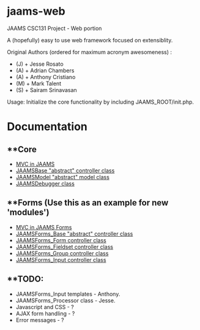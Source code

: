 jaams-web
=========

JAAMS CSC131 Project - Web portion

A (hopefully) easy to use web framework focused on extensiblity.

Original Authors (ordered for maximum acronym awesomeness) :
- (J) + Jesse Rosato
- (A) + Adrian Chambers
- (A) + Anthony Cristiano
- (M) + Mark Talent
- (S) + Sairam Srinavasan

Usage:
Initialize the core functionality by including JAAMS_ROOT/init.php.


Documentation
=============

**Core
------
- <a href="core/Documentation/JAAMS_MVC.png">MVC in JAAMS</a>
- <a href="core/Documentation/JAAMSBase.htm">JAAMSBase "abstract" controller class</a>
- <a href="core/Documentation/JAAMSModel.htm">JAAMSModel "abstract" model class</a>
- <a href="core/Documentation/JAAMSDebugger.htm">JAAMSDebugger class</a>

**Forms (Use this as an example for new 'modules')
--------------------------------------------------
- <a href="Forms/Documentation/JAAMSForms_MVC.png">MVC in JAAMS Forms</a>
- <a href="Forms/Documentation/JAAMSForms_Base.htm">JAAMSForms_Base "abstract" controller class</a>
- <a href="Forms/Documentation/JAAMSForms_Form.htm">JAAMSForms_Form controller class</a>
- <a href="Forms/Documentation/JAAMSForms_Fieldset.htm">JAAMSForms_Fieldset controller class</a>
- <a href="Forms/Documentation/JAAMSForms_Group.htm">JAAMSForms_Group controller class</a>
- <a href="Forms/Documentation/JAAMSForms_Input.htm">JAAMSForms_Input controller class</a>

**TODO:
---------------------------------------
- JAAMSForms_Input templates - Anthony.
- JAAMSForms_Processor class - Jesse.
- Javascript and CSS - ?
- AJAX form handling - ?
- Error messages - ?
